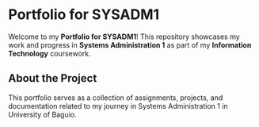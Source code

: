 # Portfolio for SYSADM1

Welcome to my **Portfolio for SYSADM1**! This repository showcases my work and progress in **Systems Administration 1** as part of my **Information Technology** coursework.

## About the Project

This portfolio serves as a collection of assignments, projects, and documentation related to my journey in Systems Administration 1 in University of Baguio.

